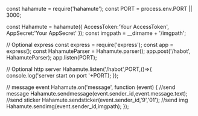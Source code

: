 const hahamute = require('hahamute');
const PORT = process.env.PORT || 3000;

const Hahamute = hahamute({
    AccessToken:'Your AccessToken',
    AppSecret:'Your AppSecret'
});
const imgpath =  __dirname + '/imgpath';

// Optional express
const express = require('express');
const app = express();
const HahamuteParser = Hahamute.parser();
app.post('/habot', HahamuteParser);
app.listen(PORT);

// Optional http server
Hahamute.listen('/habot',PORT,()=>{
    console.log('server start on port '+PORT);
});

// message event
Hahamute.on('message', function (event) {
    //send message
    Hahamute.sendmessage(event.sender_id,event.message.text);
    //send sticker
    Hahamute.sendsticker(event.sender_id,'9','01');
    //send img
    Hahamute.sendimg(event.sender_id,imgpath);
});



